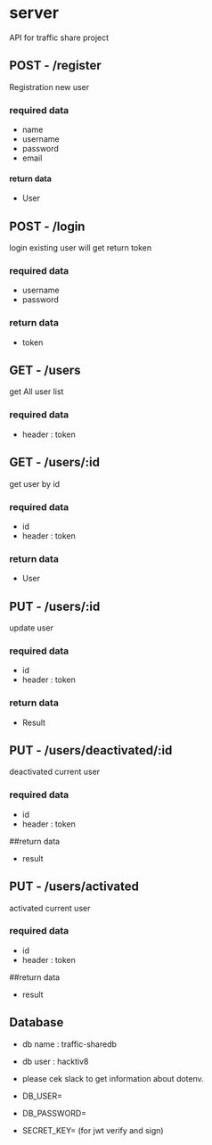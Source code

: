 # server
API for traffic share project

## POST - /register

Registration new user 

### required data 
- name
- username
- password
- email


#### return data
- User

## POST - /login
login existing user will get return token

### required data
- username
- password

### return data
- token

## GET - /users
get All user list

### required data
- header : token

## GET - /users/:id
get user by id

### required data 
- id
- header : token

### return data
- User

## PUT - /users/:id
update user

### required data
- id
- header : token

### return data
- Result

## PUT - /users/deactivated/:id
deactivated current user

### required data
- id
- header : token

##return data
- result

## PUT - /users/activated
activated current user

### required data
- id
- header : token

##return data
- result

## Database
- db name : traffic-sharedb
- db user : hacktiv8

- please cek slack to get information about dotenv.
- DB_USER=<cek-slack>
- DB_PASSWORD=<cek-slack>
- SECRET_KEY=<cek-slack> (for jwt verify and sign)